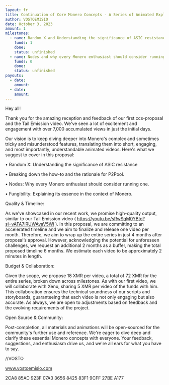 ```yaml
---
layout: fr
title: Continuation of Core Monero Concepts - A Series of Animated Explainers
author: VOSTOEMISIO
date: October 3, 2023
amount: 1
milestones:
  - name: Random X and Understanding the significance of ASIC resistance
    funds: 1
    done:
    status: unfinished
  - name: Nodes and why every Monero enthusiast should consider running one.
    funds: 0
    done:
    status: unfinished
payouts:
  - date:
    amount:
  - date:
    amount:
---
```


Hey all!

Thank you for the amazing reception and feedback of our first ccs-proposal and the Tail Emission video. We've seen a lot of excitement and engagement with over 7,000 accumulated views in just the initial days.

Our vision is to keep diving deeper into Monero's complex and sometimes tricky and misunderstood features, translating them into short, engaging, and most importantly, understandable animated videos. Here's what we suggest to cover in this proposal:

•	Random X: Understanding the significance of ASIC resistance

•	Breaking down the how-to and the rationale for P2Pool.

•	Nodes: Why every Monero enthusiast should consider running one.

•	Fungibility: Explaining its essence in the context of Monero.

Quality & Timeline: 

As we've showcased in our recent work, we promise high-quality output, similar to our Tail Emission video ( https://youtu.be/sRwSqM0YBto?si=vAFA7iRUWAvaV5Wi ). In this proposal, we are committing to an accelerated timeline and we aim to finalize and release one video per month. Therefore, we aim to wrap up the entire series in just 4 months after proposal’s approval. However, acknowledging the potential for unforeseen challenges, we request an additional 2 months as a buffer, making the total proposed timeline 6 months. We estimate each video to be approximately 2 minutes in length.

Budget & Collaboration: 

Given the scope, we propose 18 XMR per video, a total of 72 XMR for the entire series, broken down across milestones. As with our first video, we will collaborate with Xenu, sharing 5 XMR per video of the funds with him. This collaboration ensures the technical soundness of our scripts and storyboards, guaranteeing that each video is not only engaging but also accurate. As always, we are open to adjustments based on feedback and the evolving requirements of the project.

Open Source & Community:

Post-completion, all materials and animations will be open-sourced for the community's further use and reference.
We're eager to dive deep and clarify these essential Monero concepts with everyone. Your feedback, suggestions, and enthusiasm drive us, and we're all ears for what you have to say.

//VOSTO

 www.vostoemisio.com

2CA8 85AC 923F 07A3 3656 8425 83F1 9CFF 27BE A177


